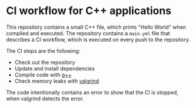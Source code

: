 # CI workflow for C++ applications

This repository contains a small C++ file, which prints "Hello World" when compiled and executed. The repository contains a `main.yml` file that describes a CI workflow, which is executed on every push to the repository.

The CI steps are the following:

- Check out the repository
- Update and install dependencies
- Compile code with [g++](https://docs.oracle.com/cd/E88353_01/html/E37839/g-plus--plus--1.html)
- Check memory leaks with [valgrind](https://valgrind.org/)

The code intentionally contains an error to show that the CI is stopped, when valgrind detects the error.
